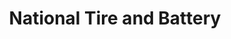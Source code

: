 ---
title: "National Tire and Battery"
url: /houston/national-tire-and-battery/
shop: car repair
---